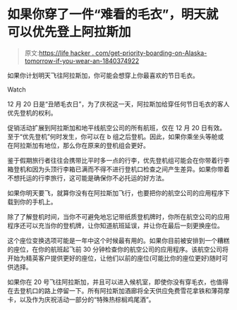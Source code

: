 # 如果你穿了一件“难看的毛衣”，明天就可以优先登上阿拉斯加

> 原文:[https://life hacker . com/get-priority-boarding-on-Alaska-tomorrow-if-you-wear-an-1840374922](https://lifehacker.com/get-priority-boarding-on-alaska-tomorrow-if-you-wear-an-1840374922)

如果你计划明天飞往阿拉斯加，你可能会想穿上你最喜欢的节日毛衣。

Watch

12 月 20 日是“丑陋毛衣日”，为了庆祝这一天，阿拉斯加给穿任何节日毛衣的客人优先登机的权利。

促销活动扩展到阿拉斯加和地平线航空公司的所有航班，仅在 12 月 20 日有效。至于“优先登机”何时发生，你可以在 b 组之后登机。因此，如果你乘坐头等舱或在阿拉斯加有地位，那么你在原来的登机组会更好。

鉴于假期旅行者往往会携带比平时多一点的行李，优先登机组可能会在你带着行李箱登机和因为头顶行李箱已满而不得不进行登机口检查之间产生差异。如果你带着不想托运的行李旅行，这可能是确保你不必托运的好方法。

如果你明天要飞，就算你没有在阿拉斯加飞行，也要把你的航空公司的应用程序下载到你的手机上。

除了了解登机时间，当你不可避免地忘记带纸质登机牌时，你所在航空公司的应用程序还可以充当你的登机牌，让你知道航班延误，并让你在最后一刻更换座位。

这个座位变换选项可能是一年中这个时候最有用的。如果你目前被安排到一个糟糕的座位，在你的航班起飞前 30 分钟检查你的航空公司的应用程序。该航空公司将开始为精英客户提供更好的座位，让他们以前的座位(可能比你的座位更好)随时可供选择。

如果你在 20 号飞往阿拉斯加，并且可以进入候机室，即使你没有穿毛衣，也值得在去登机口的路上停留一下。所有阿拉斯加酒廊将全天供应免费雪花拿铁和薄荷摩卡，以及作为庆祝活动一部分的“特殊热棕榈鸡尾酒”。